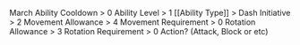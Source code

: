 March
Ability Cooldown > 0
Ability Level > 1
[[Ability Type]] > Dash
Initiative > 2
Movement Allowance > 4
Movement Requirement > 0
Rotation Allowance > 3
Rotation Requirement > 0
Action? (Attack, Block or etc)